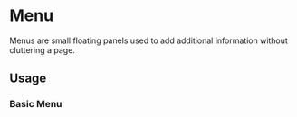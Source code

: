 # Menu
Menus are small floating panels used to add additional information without cluttering a page.

## Usage

### Basic Menu
<design-land-example-viewer-container example="basic-menu"></design-land-example-viewer-container>
